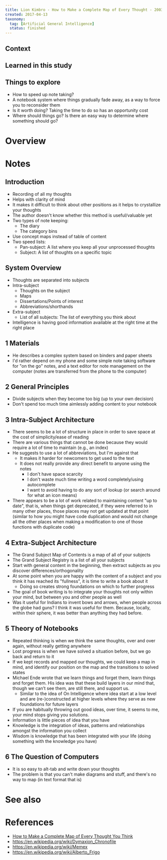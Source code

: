 ```yaml
---
title: Lion Kimbro - How to Make a Complete Map of Every Thought - 2003
created: 2017-04-13
taxonomy:
  tag: [Artificial General Intelligence]
  status: finished
---
```


## Context

## Learned in this study

## Things to explore
* How to speed up note taking?
* A notebook system where things gradually fade away, as a way to force you to reconsider them
* Is it worth doing? Taking the time to do so has an opportunity cost
* Where should things go? Is there an easy way to determine where something should go?

# Overview

# Notes
## Introduction
* Recording of all my thoughts
* Helps with clarity of mind
* It makes it difficult to think about other positions as it helps to crystallize your thoughts
* The author doesn't know whether this method is useful/valuable yet
* Two types of note keeping:
	* The diary
	* The category bins
* Use concept maps instead of table of content
* Two speed lists:
	* Pan-subject: A list where you keep all your unprocessed thoughts
	* Subject: A list of thoughts on a specific topic

## System Overview
* Thoughts are separated into subjects
* Intra-subject
	* Thoughts on the subject
	* Maps
	* Dissertations/Points of interest
	* Abbreviations/shorthands
* Extra-subject
	* List of all subjects: The list of everything you think about
* Intelligence is having good information available at the right time at the right place

## 1 Materials
* He describes a complex system based on binders and paper sheets
* I'd rather depend on my phone and some simple note taking software for "on the go" notes, and a text editor for note management on the computer (notes are transferred from the phone to the computer)

## 2 General Principles
* Divide subjects when they become too big (up to your own decision)
* Don't spend too much time aimlessly adding content to your notebook

## 3 Intra-Subject Architecture
* There seems to be a lot of structure in place in order to save space at the cost of simplicity/ease of reading
* There are various things that cannot be done because they would require a lot of time to maintain (e.g., an index)
* He suggests to use a lot of abbreviations, but I'm against that
	* It makes it harder for newcomers to get used to the text
	* It does not really provide any direct benefit to anyone using the notes
		* I don't have space scarcity
		* I don't waste much time writing a word completely/using autocomplete
		* I want to avoid having to do any sort of lookup (or search around for what an icon means)
* There appears to be a lot of work related to maintaining content "up to date", that is, when things get deprecated, if they were referred to in many other places, those places may not get updated at that point (similar to how you might have code duplication and would not change all the other places when making a modification to one of those functions with duplicate code)

## 4 Extra-Subject Architecture
* The Grand Subject Map of Contents is a map of all of your subjects
* The Grand Subject Registry is a list of all your subjects
* Start with general content in the beginning, then extract subjects as you discover differences/orthogonality
* At some point when you are happy with the content of a subject and you think it has reached its "fullness", it is time to write a book about it
	* Doing so creates strong foundations on which to further progress
* The goal of book writing is to integrate your thoughts not only within your mind, but between you and other people as well
* Was it useful for Indians to invent bows and arrows, when people across the globe had guns? I think it was useful for them. Because, locally, within their sphere, it was better than anything they had before.

## 5 Theory of Notebooks
* Repeated thinking is when we think the same thoughts, over and over again, without really getting anywhere
* Lost progress is when we have solved a situation before, but we go back and return to it
* If we kept records and mapped our thoughts, we could keep a map in mind, and identify our position on the map and the transitions to solved states
* Michael Ende wrote that we learn things and forget them, learn things and forget them. His idea was that these build layers in our mind that, though we can’t see them, are still there, and support us.
	* Similar to the idea of On Intelligence where idea start at a low level and are (re-)constructed at higher levels where they serve as new foundations for future layers
* If you are habitually throwing out good ideas, over time, it seems to me, your mind stops giving you solutions.
* Information is little pieces of idea that you have
* Knowledge is the integration of ideas, patterns and relationships amongst the information you collect
* Wisdom is knowledge that has been integrated with your life (doing something with the knowledge you have)

## 6 The Question of Computers
* It is so easy to alt-tab and write down your thoughts
* The problem is that you can't make diagrams and stuff, and there's no way to map (in text format that is)

# See also

# References
* [How to Make a Complete Map of Every Thought You Think](http://users.speakeasy.net/~lion/nb/book.pdf)
* https://en.wikipedia.org/wiki/Dymaxion_Chronofile
* https://en.wikipedia.org/wiki/Memex
* https://en.wikipedia.org/wiki/Alberto_Frigo

